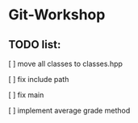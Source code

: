 # Git-Workshop

## TODO list:
  [ ] move all classes to classes.hpp
  
  [ ] fix include path
  
  [ ] fix main
  
  [ ] implement average grade method

